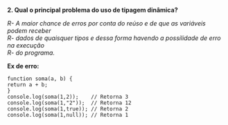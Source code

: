**2. Qual o principal problema do uso de tipagem dinâmica?**

*R- A maior chance de erros por conta do reúso e de que as variáveis podem receber                                                         
R- dados de quaisquer tipos e dessa forma havendo a possilidade de erro na execução                                                                
R- do programa.*

**Ex de erro:**

 ```
 function soma(a, b) {
return a + b;
}
console.log(soma(1,2));    // Retorna 3
console.log(soma(1,"2"));  // Retorna 12
console.log(soma(1,true)); // Retorna 2
console.log(soma(1,null)); // Retorna 1
```
